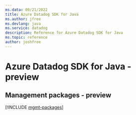 ```yaml
---
ms.data: 09/21/2022
title: Azure Datadog SDK for Java
ms.author: jfree
ms.devlang: java
ms.service: datadog
description: Reference for Azure Datadog SDK for Java
ms.topic: reference
author: joshfree
---
```

# Azure Datadog SDK for Java - preview

## Management packages - preview
[!INCLUDE [mgmt-packages](datadog-mgmt-index.md)]